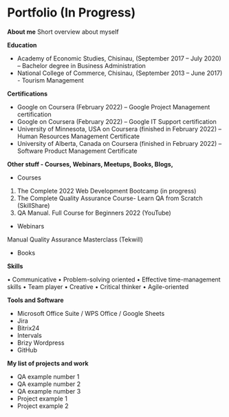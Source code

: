 # Portfolio (In Progress)


**About me**
Short overview about myself 


**Education**

* Academy of Economic Studies, Chisinau, (September 2017 – July 2020) – Bachelor degree in Business Administration 
* National College of Commerce, Chisinau, (September 2013 – June 2017) - Tourism Management


**Certifications**

* Google on Coursera (February 2022) – Google Project Management certification
* Google on Coursera (February 2022) – Google IT Support certification
* University of Minnesota, USA on Coursera (finished in February 2022) – Human Resources Management Certificate
* University of Alberta, Canada on Coursera (finished in February 2022) – Software Product Management Certificate


**Other stuff - Courses, Webinars, Meetups, Books, Blogs,**

* Courses

<ol>
  <li>The Complete 2022 Web Development Bootcamp (in progress)</li>
  <li>The Complete Quality Assurance Course- Learn QA from Scratch (SkillShare)</li>
  <li>QA Manual. Full Course for Beginners 2022 (YouTube)</li>
</ol>


* Webinars

Manual Quality Assurance Masterclass (Tekwill)

* Books


**Skills**

•	Communicative 
•	Problem-solving oriented 
•	Effective time-management skills
•	Team player 
•	Creative 
•	Critical thinker 
•	Agile-oriented


**Tools and Software**

* Microsoft Office Suite / WPS Office / Google Sheets
* Jira 
* Bitrix24 
* Intervals 
* Brizy Wordpress
* GitHub

**My list of projects and work**

* QA example number 1
* QA example number 2
* QA example number 3
* Project example 1
* Project example 2

